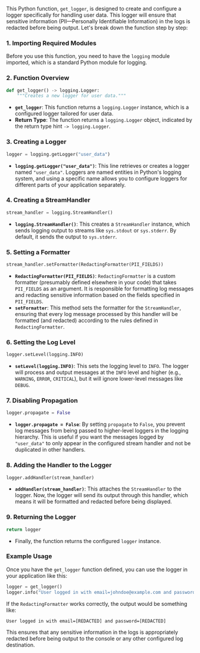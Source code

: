 This Python function, `get_logger`, is designed to create and configure a logger specifically for handling user data. This logger will ensure that sensitive information (PII—Personally Identifiable Information) in the logs is redacted before being output. Let's break down the function step by step:

### 1. **Importing Required Modules**

Before you use this function, you need to have the `logging` module imported, which is a standard Python module for logging.

### 2. **Function Overview**
```python
def get_logger() -> logging.Logger:
    """Creates a new logger for user data."""
```
- **`get_logger`**: This function returns a `logging.Logger` instance, which is a configured logger tailored for user data.
- **Return Type**: The function returns a `logging.Logger` object, indicated by the return type hint `-> logging.Logger`.

### 3. **Creating a Logger**
```python
logger = logging.getLogger("user_data")
```
- **`logging.getLogger("user_data")`**: This line retrieves or creates a logger named `"user_data"`. Loggers are named entities in Python's logging system, and using a specific name allows you to configure loggers for different parts of your application separately.

### 4. **Creating a StreamHandler**
```python
stream_handler = logging.StreamHandler()
```
- **`logging.StreamHandler()`**: This creates a `StreamHandler` instance, which sends logging output to streams like `sys.stdout` or `sys.stderr`. By default, it sends the output to `sys.stderr`.

### 5. **Setting a Formatter**
```python
stream_handler.setFormatter(RedactingFormatter(PII_FIELDS))
```
- **`RedactingFormatter(PII_FIELDS)`**: `RedactingFormatter` is a custom formatter (presumably defined elsewhere in your code) that takes `PII_FIELDS` as an argument. It is responsible for formatting log messages and redacting sensitive information based on the fields specified in `PII_FIELDS`.
- **`setFormatter`**: This method sets the formatter for the `StreamHandler`, ensuring that every log message processed by this handler will be formatted (and redacted) according to the rules defined in `RedactingFormatter`.

### 6. **Setting the Log Level**
```python
logger.setLevel(logging.INFO)
```
- **`setLevel(logging.INFO)`**: This sets the logging level to `INFO`. The logger will process and output messages at the `INFO` level and higher (e.g., `WARNING`, `ERROR`, `CRITICAL`), but it will ignore lower-level messages like `DEBUG`.

### 7. **Disabling Propagation**
```python
logger.propagate = False
```
- **`logger.propagate = False`**: By setting `propagate` to `False`, you prevent log messages from being passed to higher-level loggers in the logging hierarchy. This is useful if you want the messages logged by `"user_data"` to only appear in the configured stream handler and not be duplicated in other handlers.

### 8. **Adding the Handler to the Logger**
```python
logger.addHandler(stream_handler)
```
- **`addHandler(stream_handler)`**: This attaches the `StreamHandler` to the logger. Now, the logger will send its output through this handler, which means it will be formatted and redacted before being displayed.

### 9. **Returning the Logger**
```python
return logger
```
- Finally, the function returns the configured `logger` instance.

### Example Usage

Once you have the `get_logger` function defined, you can use the logger in your application like this:

```python
logger = get_logger()
logger.info("User logged in with email=johndoe@example.com and password=secret")
```

If the `RedactingFormatter` works correctly, the output would be something like:

```
User logged in with email=[REDACTED] and password=[REDACTED]
```

This ensures that any sensitive information in the logs is appropriately redacted before being output to the console or any other configured log destination.